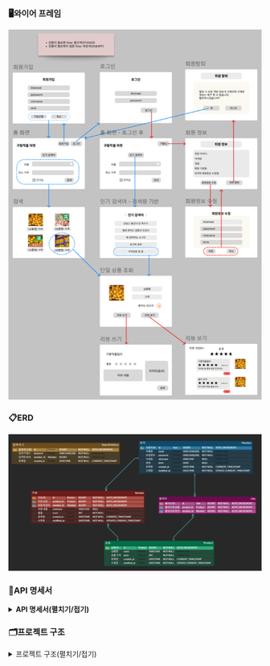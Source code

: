 ### 🖥️와이어 프레임
<img src="images/WireFrame.png"/>

### 📋ERD
<img src="images/ERD.png"/>

### 📑API 명세서
<details><summary><b>API 명세서(펼치기/접기)</b></summary>

<table>
    <tr>
        <th>api&nbsp;&nbsp;&nbsp;&nbsp;&nbsp;&nbsp;&nbsp;&nbsp;&nbsp;&nbsp;&nbsp;&nbsp;&nbsp;&nbsp;</th>
        <th>Method</th>
        <th>URL</th>
        <th>request header</th>
        <th>request</th>
        <th>response header</th>
        <th>response</th>                               
<th>status&nbsp;&nbsp;&nbsp;&nbsp;&nbsp;&nbsp;&nbsp;&nbsp;&nbsp;&nbsp;&nbsp;&nbsp;&nbsp;&nbsp;&nbsp;&nbsp;&nbsp;&nbsp;&nbsp;&nbsp;&nbsp;&nbsp;&nbsp;&nbsp;&nbsp;&nbsp;&nbsp;&nbsp;&nbsp;&nbsp;&nbsp;&nbsp;&nbsp;&nbsp;&nbsp;&nbsp;&nbsp;&nbsp;&nbsp;&nbsp;&nbsp;&nbsp;&nbsp;&nbsp;&nbsp;&nbsp;&nbsp;&nbsp;&nbsp;&nbsp;
        </th>
    </tr>
    <tr>
        <td><b>회원 가입</b></td>
        <td><span style=background-color:#786E12AA;font-weight:bold;>POST</span></td>
        <td><span>/api/auth/signup</span></td>
        <td><code>N/A</Code></td>
        <td><pre lang="json">{
    "email": String,
    "password": String,
    "nickname": String,
    "birth": "2000-01-01"
}</pre></td>
        <td>201</td>
        <td><code>N/A</Code></td>
        <td>
            <span style=background-color:yellow;font-weight:bold;color:black;>201</span>: 성공<br/>
            <span style=background-color:skyblue;font-weight:bold;color:black;>400</span>: 잘못된 요청<br/>
            <span style=background-color:skyblue;font-weight:bold;color:black;>401</span>: 인증 실패
        </td>
    </tr>
    <tr>
        <td><b>로그인</b></td>
        <td><span style=background-color:#786E12AA;font-weight:bold;>POST</span></td>
        <td><span>/api/auth/signin</span></td>
        <td><code>N/A</Code></td>
        <td><pre lang="json">{
    "email": String,
    "password": String
}</pre></td>
        <td>
            <span>200</span></br>
            <span>JWT</span>
        </td>
        <td><pre lang="json">{
    "message": "login success",
    "status": 201
}</pre></td>
        <td>
            <span style=background-color:yellow;font-weight:bold;color:black;>200</span>: 성공<br/>
            <span style=background-color:skyblue;font-weight:bold;color:black;>400</span>: 잘못된 요청<br/>
            <span style=background-color:skyblue;font-weight:bold;color:black;>401</span>: 인증 실패
        </td>
    </tr>
    <tr>
        <td><b>프로필<br/>조회</b></td>
        <td><span style=background-color:#22741CAA;font-weight:bold;>GET</span></td>
        <td><span>/api/profile</span></td>
        <td>Authorization</td>
        <td><code>N/A</code></td>
        <td>200</td>
        <td><pre lang="json">{
    "id": 1,
    "nickname": "닉네임",
    "birth": "2000-01-01",
    "createdAt": "2024-11-22 00:00:00",
    "modifedtAt": "2024-11-22 00:00:00"
}</pre></td>
        <td>
            <span style=background-color:yellow;font-weight:bold;color:black;>200</span>: 성공<br/>
            <span style=background-color:skyblue;font-weight:bold;color:black;>400</span>: 토큰이 없음<br/>
            <span style=background-color:skyblue;font-weight:bold;color:black;>401</span>: 인증 실패
        </td>
    </tr>
    <tr>
        <td><b>프로필<br/>수정</b></td>
        <td><span style=background-color:#3B36CFAA;font-weight:bold;>PUT</span></td>
        <td>/api/profile</td>
        <td>Authorization</td>
        <td><pre lang="json">{
    "password": String,
    "nickname": String,
    "birth": "2000-01-01"
}</pre></td>
        <td>200</td>
        <td><pre lang="json">{
    "id": 1,
    "nickname": "닉네임",
    "birth": "2000-01-01",
    "createdAt": "2024-11-22 00:00:00",
    "modifedtAt": "2024-11-22 00:00:00"
}</pre></td>
        <td>
            <span style=background-color:yellow;font-weight:bold;color:black;>200</span>: 성공<br/>
            <span style=background-color:skyblue;font-weight:bold;color:black;>400</span>: 토큰이 없음<br/>
            <span style=background-color:skyblue;font-weight:bold;color:black;>401</span>: 인증 실패
        </td> 
    </tr>
    <tr>
        <td><b>회원 탈퇴</b></td>
        <td><span style=background-color:#CE3636AA;font-weight:bold;>DELETE</span></td>
        <td>/api/profile</td>
        <td>Authorization</td>
        <td><pre lang="json">{
    "password": String
}</pre></td>
        <td>204</td>
        <td><code>N/A</Code></td>
        <td>
            <span style=background-color:yellow;font-weight:bold;color:black;>204</span>: 성공<br/>
            <span style=background-color:skyblue;font-weight:bold;color:black;>400</span>: 토큰이 없음<br/>
            <span style=background-color:skyblue;font-weight:bold;color:black;>401</span>: 인증 실패
        </td> 
    </tr>
    <tr>
        <td><b>좋아요<br/>추가</b></td>
        <td><span style=background-color:#786E12AA;font-weight:bold;>POST</span></td>
        <td><span>/api/likes<br/>/{productId}</span></td>
        <td>Authorization</td>
        <td><code>N/A</Code></td>
        <td>201</td>
        <td><code>N/A</Code></td>
        <td>
            <span style=background-color:yellow;font-weight:bold;color:black;>201</span>: 성공<br/>
            <span style=background-color:skyblue;font-weight:bold;color:black;>400</span>: 토큰이 없음<br/>
            <span style=background-color:skyblue;font-weight:bold;color:black;>401</span>: 인증 실패
        </td> 
    </tr>
    <tr>
        <td><b>좋아요<br/>취소</b></td>
        <td><span style=background-color:#CE3636AA;font-weight:bold;>DELETE</span></td>
        <td><span>/api/likes<br/>/{productId}</span></td>
        <td>Authorization</td>
        <td><code>N/A</Code></td>
        <td>204</td>
        <td><code>N/A</Code></td>
        <td>
            <span style=background-color:yellow;font-weight:bold;color:black;>204</span>: 성공<br/>
            <span style=background-color:skyblue;font-weight:bold;color:black;>400</span>: 토큰이 없음<br/>
            <span style=background-color:skyblue;font-weight:bold;color:black;>401</span>: 인증 실패
        </td> 
    </tr>    
    <tr>
        <td><b>단일 상품<br/>조회</b></td>
        <td><span style=background-color:#22741CAA;font-weight:bold;>GET</span></td>
        <td><span>/api/products<br/>/{productId}</span></td>
        <td><code>N/A</code></td>
        <td><code>N/A</code></td>
        <td>200</td>
        <td><pre lang="json">{
    "id": 1,
    "name": "고구마",
    "price": "50000",
    "likes": int,
    "avgScore": 4.8
}</pre></td>
        <td>
            <span style=background-color:yellow;font-weight:bold;color:black;>200</span>: 성공
        </td>
    </tr>    
    <tr>
        <td><b>상품 검색</b></td>
        <td><span style=background-color:#22741CAA;font-weight:bold;>GET</span></td>
        <td><span>/api/v1/products?<br/>keyword={keyword}<br/>&minPrice={minPrice}<br/>&isTrend={isTrend}<br/>&page={page}<br/>&size={size}</span></td>
        <td><code>N/A</code></td>
        <td><code>N/A</code></td>
        <td>200</td>
        <td><pre lang="json">{
    "data": 
    [
      {
        "id": 1,
        "name": "고구마",
        "price": "50000",
        “likes”: 333,
        “avgScore”: 4.8
      }
    ],  
    "page": 1,
    "size": 10,
    "totalPage": 1
}</pre></td>
        <td>
            <span style=background-color:yellow;font-weight:bold;color:black;>200</span>: 성공
        </td>
    </tr>
    <tr>
        <td><b>인기<br/>검색어<br/>갱신</b></td>
        <td><span style=background-color:#3B36CFAA;font-weight:bold;>PUT</span></td>
        <td><span>/api/v1/trends</span></td>
        <td><code>N/A</code></td>
        <td><code>N/A</code></td>
        <td>200</td>
        <td><code>N/A</code></td>
        <td>
            <span style=background-color:yellow;font-weight:bold;color:black;>200</span>: 성공
        </td>
    </tr>    
    <tr>
        <td><b>인기<br/>검색어<br/>조회</b></td>
        <td><span style=background-color:#22741CAA;font-weight:bold;>GET</span></td>
        <td><span>/api/trends</span></td>
        <td><code>N/A</code></td>
        <td><code>N/A</code></td>
        <td>200</td>
        <td><pre lang="json">{
    "data": 
    [
      {
        "id": 1,
        "keyword": "고구마"
      }
    ]  
}</pre></td>
        <td>
            <span style=background-color:yellow;font-weight:bold;color:black;>200</span>: 성공
        </td>
    </tr>
    <tr>
        <td><b>리뷰 등록</b></td>
        <td><span style=background-color:#786E12AA;font-weight:bold;>POST</span></td>
        <td><span>/api/products<br/>/{productId}/reviews</span></td>
        <td>Authorization</td>
        <td><pre lang="json">{
    "id": Long,
    "star": 5,
    "comment": "너무 맛있어요!"
}</pre></td>
        <td>201</td>
        <td><pre lang="json">{
    "id": 1,
    "star": 5,
    "comment": "너무 맛있어요!",
    "nickname": “과일 공주",
    "createdAt": "2024-11-22"
}</pre></td>
        <td>
            <span style=background-color:yellow;font-weight:bold;color:black;>201</span>: 성공<br/>
            <span style=background-color:skyblue;font-weight:bold;color:black;>400</span>: 토큰이 없음<br/>
            <span style=background-color:skyblue;font-weight:bold;color:black;>401</span>: 인증 실패
        </td>   
    </tr>
        <tr>
        <td><b>리뷰 보기</b></td>
        <td><span style=background-color:#22741CAA;font-weight:bold;>GET</span></td>
        <td><span>/api/products<br/>/{productId}/reviews<br/>?page={page}<br/>&size={size}</span></td>
        <td><code>N/A</Code></td>
        <td><code>N/A</code></td>
        <td>200</td>
        <td><pre lang="json">{
    "data": [
    {
      "id": 1,
      "star": 5,
      "comment": "너무 맛있어요!",
      "nickname": "귤쟁이",
      "createdAt": "2024-11-22 00:00:00",
      "modifiedAt": "2024-11-22 00:00:00"
    },
    {
      "id": 2,
      "star": 4,
      "comment": "맛있어요!",
      "nickname": "농산물 킬러",
      "createdAt": "2024-11-22 00:00:00",
      "modifiedAt": "2024-11-22 00:00:00"
     }
    ],
    "page": 1,
    "size": 10,
    "totalPage": 1
}</pre></td>
        <td>
            <span style=background-color:yellow;font-weight:bold;color:black;>200</span>: 성공
        </td>   
    </tr>
    <tr>
        <td><b>리뷰 수정</b></td>
        <td><span style=background-color:#3B36CFAA;font-weight:bold;>PUT</span></td>
        <td><span>/api/products<br/>/{productId}/reviews<br/>/{reviewId}</span></td>
        <td>Authorization</td>
        <td><pre lang="json">{
    "id": Long.
    "star": 4,
    "comment": "맛있어요!"
}</pre></td>
        <td>200</td>
        <td><pre lang="json">{
    "id": 1,
    "star": 4,
    "comment": "맛있어요!",
    "nickname": “과일 공주",
    "modifiedAt" : "2024-11-22"
}</pre></td>
        <td>
            <span style=background-color:yellow;font-weight:bold;color:black;>200</span>: 성공<br/>
            <span style=background-color:skyblue;font-weight:bold;color:black;>400</span>: 토큰이 없음<br/>
            <span style=background-color:skyblue;font-weight:bold;color:black;>401</span>: 인증 실패
        </td> 
    </tr>
    <tr>
        <td><b>리뷰 삭제</b></td>
        <td><span style=background-color:#CE3636AA;font-weight:bold;>DELETE</span></td>
        <td><span>/api/products<br/>/{productId}/reviews<br/>/{reviewId}</span></td>
        <td>Authorization</td>
        <td><pre lang="json">{
    "id": Long
}</pre></td>
        <td>204</td>
        <td><code>N/A</Code></td>
        <td>
            <span style=background-color:yellow;font-weight:bold;color:black;>200</span>: 성공<br/>
            <span style=background-color:skyblue;font-weight:bold;color:black;>400</span>: 토큰이 없음<br/>
            <span style=background-color:skyblue;font-weight:bold;color:black;>401</span>: 인증 실패
        </td> 
    </tr>          
</table>
</details>

### 🗂️프로젝트 구조
<details><summary>프로젝트 구조(펼치기/접기)</summary>

```bash
'src.main.java.com.crop.goodcrop'           # goodCrop 프로젝트 관련 패키지와 소스 코드를 모아놓은 폴더                            
 ├── 'config'                               # 프로젝트 설정 관련 class들을 모아놓은 폴더
 ├── 'domain'                               # 도메인 모델을 정의하는 class들을 모아놓은 폴더
 │    ├── 'auth'                            # 로그인 & 회원가입 관련 폴더와 class들을 모아놓은 폴더                              
 │    │   ├── 'controller'                     
 │    │   ├── 'dto'                     
 │    │   │   └── 'request'                     
 │    │   ├── 'exception'                     
 │    │   └── 'service'      
 │    ├── 'common'                          # 공통으로 사용되는 class들을 모아놓은 폴더        
 │    │   ├── 'dto'                  
 │    │   └── 'entity'                            
 │    ├── 'like'                            # 좋아요 관련 폴더와 class들을 모아놓은 폴더                                 
 │    │   ├── 'controller'           
 │    │   ├── 'dto'     
 │    │   │   ├── 'request'  
 │    │   │   └── 'response'                
 │    │   ├── 'entity'               
 │    │   ├── 'repository'           
 │    │   └── 'service'              
 │    ├── 'member'                          # 멤머 담당자 관련 class들을 모아놓은 폴더              
 │    │   ├── 'controller'           
 │    │   ├── 'dto'  
 │    │   │   ├── 'request'  
 │    │   │   └── 'response'                 
 │    │   ├── 'entity'               
 │    │   ├── 'repository'           
 │    │   └── 'service'              
 │    ├── 'product'                         # 상품 관련 class들을 모아놓은 폴더                    
 │    │   ├── 'controller'           
 │    │   ├── 'dto'      
 │    │   │   ├── 'request'  
 │    │   │   └── 'response'             
 │    │   ├── 'entity'               
 │    │   ├── 'repository'           
 │    │   └── 'service'              
 │    ├── 'review'                          # 리뷰 관련 class들을 모아놓은 폴더                  
 │    │   ├── 'controller'           
 │    │   ├── 'dto'   
 │    │   │   ├── 'request'  
 │    │   │   └── 'response'                
 │    │   ├── 'entity'               
 │    │   ├── 'repository'           
 │    │   └── 'service'      
 │    └── 'trend'                           # 인기 검색어 관련 class들을 모아놓은 폴더                  
 │        ├── 'controller'           
 │        ├── 'dto'   
 │        ├── 'entity'               
 │        ├── 'repository'           
 │        └── 'service'                    
 ├── 'exception'                            # 예외 처리 관련 class들을 모아놓은 폴더
 └── 'security'                             # security관련 class들을 모아놓은 폴더
     ├── 'config'                           # security와 password설정 관련 class들을 모아놓은 폴더
     ├── 'entity'                           # UserDetailsImpl
     ├── 'filter'                           # 인증/인가 필터
     ├── 'service'                          # UserDetailsServiceImpl
     └── 'util'                             # JWT 토큰 생성 및 검증을 수행하는 class가 있는 폴더
```
</details>